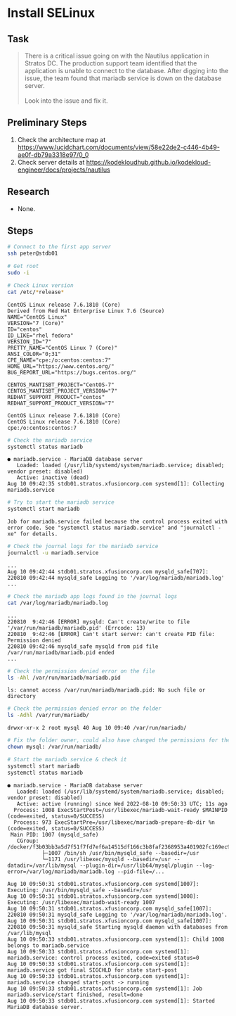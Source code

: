 # Install SELinux

## Task

> There is a critical issue going on with the Nautilus application in Stratos DC. The production support team identified that the application is unable to connect to the database. After digging into the issue, the team found that mariadb service is down on the database server.<br><br>Look into the issue and fix it.

## Preliminary Steps

1. Check the architecture map at https://www.lucidchart.com/documents/view/58e22de2-c446-4b49-ae0f-db79a3318e97/0_0
2. Check server details at https://kodekloudhub.github.io/kodekloud-engineer/docs/projects/nautilus

## Research

* None.

## Steps

```bash
# Connect to the first app server
ssh peter@stdb01

# Get root
sudo -i

# Check Linux version
cat /etc/*release*
```

```
CentOS Linux release 7.6.1810 (Core)
Derived from Red Hat Enterprise Linux 7.6 (Source)
NAME="CentOS Linux"
VERSION="7 (Core)"
ID="centos"
ID_LIKE="rhel fedora"
VERSION_ID="7"
PRETTY_NAME="CentOS Linux 7 (Core)"
ANSI_COLOR="0;31"
CPE_NAME="cpe:/o:centos:centos:7"
HOME_URL="https://www.centos.org/"
BUG_REPORT_URL="https://bugs.centos.org/"

CENTOS_MANTISBT_PROJECT="CentOS-7"
CENTOS_MANTISBT_PROJECT_VERSION="7"
REDHAT_SUPPORT_PRODUCT="centos"
REDHAT_SUPPORT_PRODUCT_VERSION="7"

CentOS Linux release 7.6.1810 (Core)
CentOS Linux release 7.6.1810 (Core)
cpe:/o:centos:centos:7
```

```bash
# Check the mariadb service
systemctl status mariadb
```

```
● mariadb.service - MariaDB database server
   Loaded: loaded (/usr/lib/systemd/system/mariadb.service; disabled; vendor preset: disabled)
   Active: inactive (dead)
Aug 10 09:42:35 stdb01.stratos.xfusioncorp.com systemd[1]: Collecting mariadb.service
```

```bash
# Try to start the mariadb service
systemctl start mariadb
```

```
Job for mariadb.service failed because the control process exited with error code. See "systemctl status mariadb.service" and "journalctl -xe" for details.
```

```bash
# Check the journal logs for the mariadb service
journalctl -u mariadb.service
```

```
...
Aug 10 09:42:44 stdb01.stratos.xfusioncorp.com mysqld_safe[707]: 220810 09:42:44 mysqld_safe Logging to '/var/log/mariadb/mariadb.log'
...
```

```bash
# Check the mariadb app logs found in the journal logs
cat /var/log/mariadb/mariadb.log
```

```
...
220810  9:42:46 [ERROR] mysqld: Can't create/write to file '/var/run/mariadb/mariadb.pid' (Errcode: 13)
220810  9:42:46 [ERROR] Can't start server: can't create PID file: Permission denied
220810 09:42:46 mysqld_safe mysqld from pid file /var/run/mariadb/mariadb.pid ended
...
```

```bash
# Check the permission denied error on the file
ls -Ahl /var/run/mariadb/mariadb.pid
```

```
ls: cannot access /var/run/mariadb/mariadb.pid: No such file or directory
```

```bash
# Check the permission denied error on the folder
ls -Adhl /var/run/mariadb/
```

```
drwxr-xr-x 2 root mysql 40 Aug 10 09:40 /var/run/mariadb/
```

```bash
# Fix the folder owner, could also have changed the permissions for the group.
chown mysql: /var/run/mariadb/

# Start the mariadb service & check it
systemctl start mariadb
systemctl status mariadb
```

```
● mariadb.service - MariaDB database server
   Loaded: loaded (/usr/lib/systemd/system/mariadb.service; disabled; vendor preset: disabled)
   Active: active (running) since Wed 2022-08-10 09:50:33 UTC; 11s ago
  Process: 1008 ExecStartPost=/usr/libexec/mariadb-wait-ready $MAINPID (code=exited, status=0/SUCCESS)
  Process: 973 ExecStartPre=/usr/libexec/mariadb-prepare-db-dir %n (code=exited, status=0/SUCCESS)
 Main PID: 1007 (mysqld_safe)
   CGroup: /docker/f3b03bb3a5d7f51f7fd7ef6a14515df166c3b8faf2368953a401902fc169ec9f/system.slice/mariadb.service
           ├─1007 /bin/sh /usr/bin/mysqld_safe --basedir=/usr
           └─1171 /usr/libexec/mysqld --basedir=/usr --datadir=/var/lib/mysql --plugin-dir=/usr/lib64/mysql/plugin --log-error=/var/log/mariadb/mariadb.log --pid-file=/...

Aug 10 09:50:31 stdb01.stratos.xfusioncorp.com systemd[1007]: Executing: /usr/bin/mysqld_safe --basedir=/usr
Aug 10 09:50:31 stdb01.stratos.xfusioncorp.com systemd[1008]: Executing: /usr/libexec/mariadb-wait-ready 1007
Aug 10 09:50:31 stdb01.stratos.xfusioncorp.com mysqld_safe[1007]: 220810 09:50:31 mysqld_safe Logging to '/var/log/mariadb/mariadb.log'.
Aug 10 09:50:31 stdb01.stratos.xfusioncorp.com mysqld_safe[1007]: 220810 09:50:31 mysqld_safe Starting mysqld daemon with databases from /var/lib/mysql
Aug 10 09:50:33 stdb01.stratos.xfusioncorp.com systemd[1]: Child 1008 belongs to mariadb.service
Aug 10 09:50:33 stdb01.stratos.xfusioncorp.com systemd[1]: mariadb.service: control process exited, code=exited status=0
Aug 10 09:50:33 stdb01.stratos.xfusioncorp.com systemd[1]: mariadb.service got final SIGCHLD for state start-post
Aug 10 09:50:33 stdb01.stratos.xfusioncorp.com systemd[1]: mariadb.service changed start-post -> running
Aug 10 09:50:33 stdb01.stratos.xfusioncorp.com systemd[1]: Job mariadb.service/start finished, result=done
Aug 10 09:50:33 stdb01.stratos.xfusioncorp.com systemd[1]: Started MariaDB database server.
```
